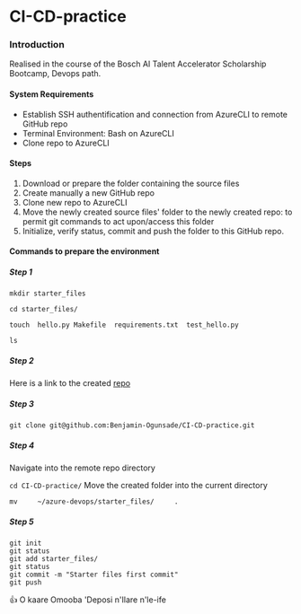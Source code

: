 # CI-CD-practice

### Introduction
Realised in the course of the Bosch AI Talent Accelerator Scholarship Bootcamp, Devops path.

####  System Requirements
* Establish SSH authentification and connection from AzureCLI to remote GitHub repo 
* Terminal Environment: Bash on AzureCLI
* Clone repo to AzureCLI

#### Steps

1. Download or prepare the folder containing the source files
2. Create manually a new GitHub repo
3. Clone new repo to AzureCLI
4. Move the newly created  source files' folder to the newly created repo: to permit git commands to act upon/access this folder
5. Initialize, verify status, commit and push the folder to this GitHub repo.


#### Commands to prepare the environment

##### Step 1

````
mkdir starter_files

cd starter_files/

touch  hello.py Makefile  requirements.txt  test_hello.py

ls
````

##### Step 2

Here is a link to the created [repo](https://github.com/Benjamin-Ogunsade/CI-CD-practice)

##### Step 3

````
git clone git@github.com:Benjamin-Ogunsade/CI-CD-practice.git
````

<!-- Replace image with one that reveals not IDs and cut-to-size
![clone my devops github repository](https://user-images.githubusercontent.com/28298236/185532123-5c6f253f-677c-4d97-aee2-510a09e85160.jpg)
-->




##### Step 4

Navigate into the remote repo directory

``
cd CI-CD-practice/
``
Move the created folder into the current directory 
````
mv     ~/azure-devops/starter_files/     .
````

##### Step 5


````
git init
git status
git add starter_files/
git status
git commit -m "Starter files first commit"
git push
````

:+1: O kaare Omooba 'Deposi n'Ilare n'le-ife
